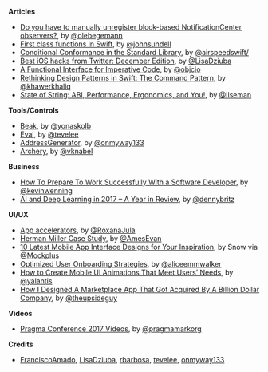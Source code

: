 **Articles**

* [Do you have to manually unregister block-based NotificationCenter observers?](https://oleb.net/blog/2018/01/notificationcenter-removeobserver/), by [@olebegemann](https://twitter.com/olebegemann)
* [First class functions in Swift](https://www.swiftbysundell.com/posts/first-class-functions-in-swift), by [@johnsundell](https://twitter.com/johnsundell)
* [Conditional Conformance in the Standard Library](https://swift.org/blog/conditional-conformance/), by [@airspeedswift/](https://twitter.com/airspeedswift/)
* [Best iOS hacks from Twitter: December Edition](http://pxlme.me/U6F-TaYh), by [@LisaDziuba](https://twitter.com/LisaDziuba)
* [A Functional Interface for Imperative Code](https://www.objc.io/blog/2018/01/09/justified-flow-layout/), by [@objcio](https://twitter.com/objcio)
* [Rethinking Design Patterns in Swift: The Command Pattern](https://khawerkhaliq.com/blog/swift-design-patterns-command-pattern/), by [@khawerkhaliq](https://twitter.com/khawerkhaliq)
* [State of String: ABI, Performance, Ergonomics, and You!](https://gist.github.com/milseman/bb39ef7f170641ae52c13600a512782f), by [@Ilseman](https://twitter.com/Ilseman)

**Tools/Controls**

* [Beak](https://github.com/yonaskolb/Beak), by [@yonaskolb](https://twitter.com/yonaskolb)
* [Eval](https://github.com/tevelee/Eval), by [@tevelee](https://twitter.com/tevelee)
* [AddressGenerator](https://github.com/onmyway133/AddressGenerator), by [@onmyway133](https://twitter.com/onmyway133)
* [Archery](https://github.com/vknabel/Archery), by [@vknabel](https://twitter.com/vknabel)


**Business**

* [How To Prepare To Work Successfully With a Software Developer](http://martiancraft.com/blog/2018/01/dev-checklist/), by [@kevinwenning](https://twitter.com/kevinwenning)
* [AI and Deep Learning in 2017 – A Year in Review](http://www.wildml.com/2017/12/ai-and-deep-learning-in-2017-a-year-in-review/), by [@dennybritz](https://twitter.com/dennybritz)

**UI/UX**

* [App accelerators](http://engineering.nodesagency.com/articles/iOS/App-Accelerators/), by [@RoxanaJula](https://twitter.com/RoxanaJula)
* [Herman Miller Case Study](https://medium.com/portfolio-of-evan-ames/herman-miller-liveos-case-study-3984a6e509b8), by [@AmesEvan](https://twitter.com/AmesEvan)
* [10 Latest Mobile App Interface Designs for Your Inspiration](https://www.mockplus.com/blog/post/mobile-app-ui-design-in-2018), by Snow via [@Mockplus](https://twitter.com/Mockplus)
* [Optimized User Onboarding Strategies](https://medium.com/@aliceemmwalker/optimized-user-onboarding-strategies-432792be190a), by [@aliceemmwalker](https://twitter.com/aliceemmwalker)
* [How to Create Mobile UI Animations That Meet Users’ Needs](https://yalantis.com/blog/how-to-create-mobile-ui-animations-that-meet-users-needs/), by [@yalantis](https://twitter.com/yalantis)
* [How I Designed A Marketplace App That Got Acquired By A Billion Dollar Company](https://medium.muz.li/designing-stepni-a-marketplace-connecting-vehicle-owners-and-local-garages-43c0f4fa8d3f), by [@theupsideguy](https://twitter.com/theupsideguy)

**Videos**

* [Pragma Conference 2017 Videos](https://www.youtube.com/watch?v=yiE1R0qd1Gg&list=PLAVm70iJlMuvrV8Ut6fDQN-_X5AhPFtux), by [@pragmamarkorg](https://twitter.com/pragmamarkorg)

**Credits**

* [FranciscoAmado](https://github.com/FranciscoAmado), [LisaDziuba](https://github.com/LisaDziuba), [rbarbosa](https://github.com/rbarbosa), [tevelee](https://github.com/tevelee), [onmyway133](https://github.com/onmyway133)
